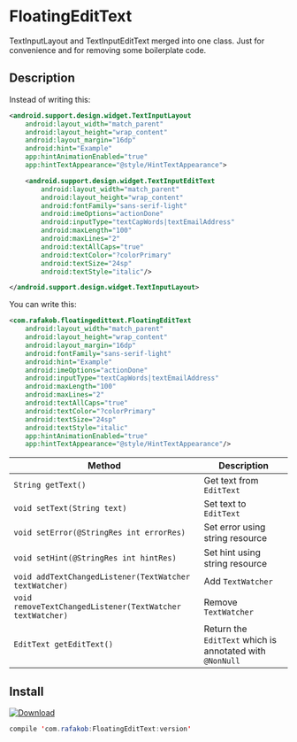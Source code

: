 # FloatingEditText

TextInputLayout and TextInputEditText merged into one class. Just for convenience and for removing some boilerplate code.

## Description
Instead of writing this:
```xml
<android.support.design.widget.TextInputLayout
    android:layout_width="match_parent"
    android:layout_height="wrap_content"
    android:layout_margin="16dp"
    android:hint="Example"
    app:hintAnimationEnabled="true"
    app:hintTextAppearance="@style/HintTextAppearance">

    <android.support.design.widget.TextInputEditText
        android:layout_width="match_parent"
        android:layout_height="wrap_content"
        android:fontFamily="sans-serif-light"
        android:imeOptions="actionDone"
        android:inputType="textCapWords|textEmailAddress"
        android:maxLength="100"
        android:maxLines="2"
        android:textAllCaps="true"
        android:textColor="?colorPrimary"
        android:textSize="24sp"
        android:textStyle="italic"/>

</android.support.design.widget.TextInputLayout>
```

You can write this:
```xml
<com.rafakob.floatingedittext.FloatingEditText
    android:layout_width="match_parent"
    android:layout_height="wrap_content"
    android:layout_margin="16dp"
    android:fontFamily="sans-serif-light"
    android:hint="Example"
    android:imeOptions="actionDone"
    android:inputType="textCapWords|textEmailAddress"
    android:maxLength="100"
    android:maxLines="2"
    android:textAllCaps="true"
    android:textColor="?colorPrimary"
    android:textSize="24sp"
    android:textStyle="italic"
    app:hintAnimationEnabled="true"
    app:hintTextAppearance="@style/HintTextAppearance"/>
```

| Method | Description |
|---|---|
| `String getText()` | Get text from `EditText` |
| `void setText(String text)` | Set text to `EditText` |
| `void setError(@StringRes int errorRes)` | Set error using string resource |
| `void setHint(@StringRes int hintRes)` | Set hint using string resource |
| `void addTextChangedListener(TextWatcher textWatcher)` | Add `TextWatcher` |
| `void removeTextChangedListener(TextWatcher textWatcher)` | Remove `TextWatcher` |
| `EditText getEditText()` | Return the `EditText` which is annotated with `@NonNull` |

## Install
[ ![Download](null/packages/rafakob/FloatingEditText/FloatingEditText/images/download.svg?version=1.0.0) ](https://bintray.com/rafakob/FloatingEditText/FloatingEditText/1.0.0/link)

```java
compile 'com.rafakob:FloatingEditText:version'
```
